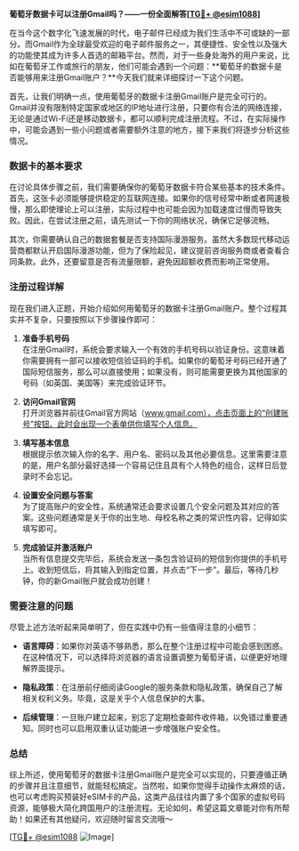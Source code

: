 **葡萄牙数据卡可以注册Gmail吗？——一份全面解答[[TG💪+ @esim1088](https://t.me/s/esim1088)]**

在当今这个数字化飞速发展的时代，电子邮件已经成为我们生活中不可或缺的一部分。而Gmail作为全球最受欢迎的电子邮件服务之一，其便捷性、安全性以及强大的功能使其成为许多人首选的邮箱平台。然而，对于一些身处海外的用户来说，比如在葡萄牙工作或旅行的朋友，他们可能会遇到一个问题：**葡萄牙的数据卡是否能够用来注册Gmail账户？**今天我们就来详细探讨一下这个问题。

首先，让我们明确一点，使用葡萄牙的数据卡注册Gmail账户是完全可行的。Gmail并没有限制特定国家或地区的IP地址进行注册，只要你有合法的网络连接，无论是通过Wi-Fi还是移动数据卡，都可以顺利完成注册流程。不过，在实际操作中，可能会遇到一些小问题或者需要额外注意的地方，接下来我们将逐步分析这些情况。

### 数据卡的基本要求

在讨论具体步骤之前，我们需要确保你的葡萄牙数据卡符合某些基本的技术条件。首先，这张卡必须能够提供稳定的互联网连接。如果你的信号经常中断或者网速极慢，那么即使理论上可以注册，实际过程中也可能会因为加载速度过慢而导致失败。因此，在尝试注册之前，请先测试一下你的网络状况，确保它足够流畅。

其次，你需要确认自己的数据套餐是否支持国际漫游服务。虽然大多数现代移动运营商都默认开启国际漫游功能，但为了保险起见，建议提前咨询服务商或者查看合同条款。此外，还要留意是否有流量限额，避免因超额收费而影响正常使用。

### 注册过程详解

现在我们进入正题，开始介绍如何用葡萄牙的数据卡注册Gmail账户。整个过程其实并不复杂，只要按照以下步骤操作即可：

1. **准备手机号码**  
   在注册Gmail时，系统会要求输入一个有效的手机号码以验证身份。这意味着你需要拥有一部可以接收短信验证码的手机。如果你的葡萄牙号码已经开通了国际短信服务，那么可以直接使用；如果没有，则可能需要更换为其他国家的号码（如英国、美国等）来完成验证环节。

2. **访问Gmail官网**  
   打开浏览器并前往Gmail官方网站（www.gmail.com），点击页面上的“创建账号”按钮。此时会出现一个表单供你填写个人信息。

3. **填写基本信息**  
   根据提示依次输入你的名字、用户名、密码以及其他必要信息。这里需要注意的是，用户名部分最好选择一个容易记住且具有个人特色的组合，这样日后登录时不会忘记。

4. **设置安全问题与答案**  
   为了提高账户的安全性，系统通常还会要求设置几个安全问题及其对应的答案。这些问题通常是关于你的出生地、母校名称之类的常识性内容，记得如实填写即可。

5. **完成验证并激活账户**  
   当所有信息提交完毕后，系统会发送一条包含验证码的短信到你提供的手机号上。收到短信后，将其输入到指定位置，并点击“下一步”。最后，等待几秒钟，你的新Gmail账户就会成功创建！

### 需要注意的问题

尽管上述方法听起来简单明了，但在实践中仍有一些值得注意的小细节：

- **语言障碍**：如果你对英语不够熟悉，那么在整个注册过程中可能会感到困惑。在这种情况下，可以选择将浏览器的语言设置调整为葡萄牙语，以便更好地理解界面提示。
  
- **隐私政策**：在注册前仔细阅读Google的服务条款和隐私政策，确保自己了解相关权利义务。毕竟，这是关乎个人信息保护的大事。

- **后续管理**：一旦账户建立起来，别忘了定期检查邮件收件箱，以免错过重要通知。同时也可以启用双重认证功能进一步增强账户安全性。

### 总结

综上所述，使用葡萄牙的数据卡注册Gmail账户是完全可以实现的，只要遵循正确的步骤并且注意细节，就能轻松搞定。当然啦，如果你觉得手动操作太麻烦的话，也可以考虑购买预装好eSIM卡的产品，这类产品往往内置了多个国家的虚拟号码资源，能够极大简化跨国用户的注册流程。无论如何，希望这篇文章能对你有所帮助！如果还有其他疑问，欢迎随时留言交流哦～  

[[TG💪+ @esim1088](https://t.me/s/esim1088) ![Image](https://i.postimg.cc/4NQfJmqS/Snipaste-2025-05-13-00-14-12.png)]
